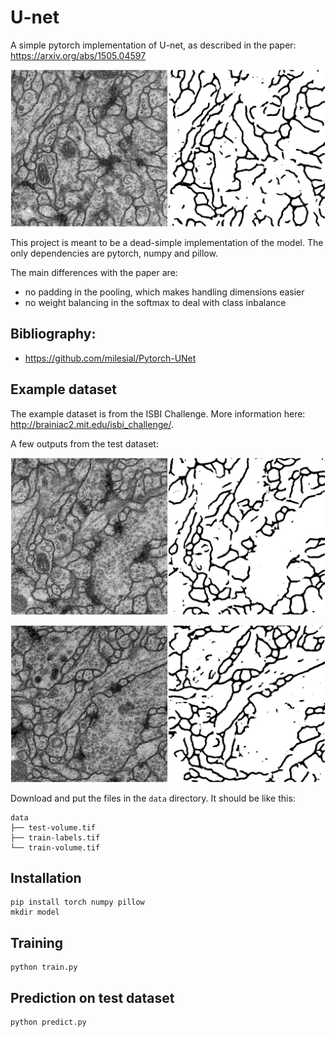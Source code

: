 # U-net

A simple pytorch implementation of U-net, as described in the paper: https://arxiv.org/abs/1505.04597

![Output image 1](public/image1.png)

This project is meant to be a dead-simple implementation of the model.
The only dependencies are pytorch, numpy and pillow.

The main differences with the paper are:
- no padding in the pooling, which makes handling dimensions easier
- no weight balancing in the softmax to deal with class inbalance

## Bibliography:
- https://github.com/milesial/Pytorch-UNet

## Example dataset

The example dataset is from the ISBI Challenge. More information here: http://brainiac2.mit.edu/isbi_challenge/.

A few outputs from the test dataset:

![Output image 2](public/image2.png)

![Output image 3](public/image3.png)

Download and put the files in the `data` directory. It should be like this:
```
data
├── test-volume.tif
├── train-labels.tif
└── train-volume.tif
```

## Installation

```
pip install torch numpy pillow
mkdir model
```

## Training

```
python train.py
```

## Prediction on test dataset

```
python predict.py
```
